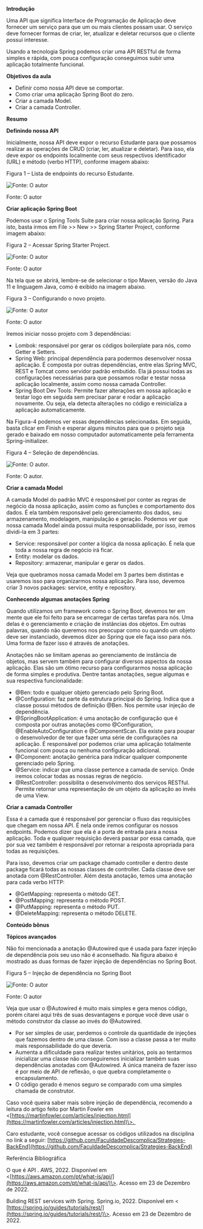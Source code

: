 **Introdução**

Uma API que significa Interface de Programação de Aplicação deve fornecer um serviço para que um ou mais clientes possam usar. O serviço deve fornecer formas de criar, ler, atualizar e deletar recursos que o cliente possui interesse.

Usando a tecnologia Spring podemos criar uma API RESTful de forma simples e rápida, com pouca configuração conseguimos subir uma aplicação totalmente funcional.

**Objetivos da aula**

-   Definir como nossa API deve se comportar.
-   Como criar uma aplicação Spring Boot do zero.
-   Criar a camada Model.
-   Criar a camada Controller.

**Resumo**

**Definindo nossa API**

Inicialmente, nossa API deve expor o recurso Estudante para que possamos realizar as operações de CRUD (criar, ler, atualizar e deletar). Para isso, ela deve expor os endpoints localmente com seus respectivos identificador (URL) e método (verbo HTTP), conforme imagem abaixo:

Figura 1 – Lista de endpoints do recurso Estudante.

![Fonte: O autor](https://paperx-dex-assets.s3.sa-east-1.amazonaws.com/images/1674667121473-nsp2fexu9S.png "Fonte: O autor")

Fonte: O autor

**Criar aplicação Spring Boot**

Podemos usar o Spring Tools Suite para criar nossa aplicação Spring. Para isto, basta irmos em File >> New >> Spring Starter Project, conforme imagem abaixo:

Figura 2 – Acessar Spring Starter Project.

![Fonte: O autor](https://paperx-dex-assets.s3.sa-east-1.amazonaws.com/images/1674667149642-YgNgwr9Ll6.png "Fonte: O autor")

Fonte: O autor

Na tela que se abrirá, lembre-se de selecionar o tipo Maven, versão do Java 11 e linguagem Java, como é exibido na imagem abaixo.

Figura 3 – Configurando o novo projeto.

![Fonte: O autor](https://paperx-dex-assets.s3.sa-east-1.amazonaws.com/images/1674667185560-ioFeIPFuvR.png "Fonte: O autor")

Fonte: O autor

Iremos iniciar nosso projeto com 3 dependências:

-   Lombok: responsável por gerar os códigos boilerplate para nós, como Getter e Setters.
-   Spring Web: principal dependência para podermos desenvolver nossa aplicação. É composta por outras dependências, entre elas Spring MVC, REST e Tomcat como servidor padrão embutido. Ela já possui todas as configurações necessárias para que possamos rodar e testar nossa aplicação localmente, assim como nossa camada Controller.
-   Spring Boot Dev Tools: Permite fazer alterações em nossa aplicação e testar logo em seguida sem precisar parar e rodar a aplicação novamente. Ou seja, ela detecta alterações no código e reinicializa a aplicação automaticamente.

Na Figura-4 podemos ver essas dependências selecionadas. Em seguida, basta clicar em Finish e esperar alguns minutos para que o projeto seja gerado e baixado em nosso computador automaticamente pela ferramenta Spring-initializer.

Figura 4 – Seleção de dependências.

![Fonte: O autor.](https://paperx-dex-assets.s3.sa-east-1.amazonaws.com/images/1674667215317-Gu41OKNCUc.png "Fonte: O autor.")

Fonte: O autor.

**Criar a camada Model**

A camada Model do padrão MVC é responsável por conter as regras de negócio da nossa aplicação, assim como as funções e comportamento dos dados. É ela também responsável pelo gerenciamento dos dados, seu armazenamento, modelagem, manipulação e geração. Podemos ver que nossa camada Model ainda possui muita responsabilidade, por isso, iremos dividi-la em 3 partes:

-   Service: responsável por conter a lógica da nossa aplicação. É nela que toda a nossa regra de negócio irá ficar.
-   Entity: modelar os dados.
-   Repository: armazenar, manipular e gerar os dados.

Veja que quebramos nossa camada Model em 3 partes bem distintas e usaremos isso para organizarmos nossa aplicação. Para isso, devemos criar 3 novos packages: service, entity e repository.

**Conhecendo algumas anotações Spring**

Quando utilizamos um framework como o Spring Boot, devemos ter em mente que ele foi feito para se encarregar de certas tarefas para nós. Uma delas é o gerenciamento e criação de instâncias dos objetos. Em outras palavras, quando não queremos nos preocupar como ou quando um objeto deve ser instanciado, devemos dizer ao Spring que ele faça isso para nós. Uma forma de fazer isso é através de anotações.

Anotações não se limitam apenas ao gerenciamento de instância de objetos, mas servem também para configurar diversos aspectos da nossa aplicação. Elas são um ótimo recurso para configurarmos nossa aplicação de forma simples e produtiva. Dentre tantas anotações, segue algumas e sua respectiva funcionalidade:

-   @Ben: todo e qualquer objeto gerenciado pelo Spring Boot.
-   @Configuration: faz parte da estrutura principal do Spring. Indica que a classe possui métodos de definição @Ben. Nos permite usar injeção de dependência.
-   @SpringBootApplication: é uma anotação de configuração que é composta por outras anotações como @Configuration, @EnableAutoConfiguration e @ComponentScan. Ela existe para poupar o desenvolvedor de ter que fazer uma série de configurações na aplicação. É responsável por podemos criar uma aplicação totalmente funcional com pouca ou nenhuma configuração adicional.
-   @Component: anotação genérica para indicar qualquer componente gerenciado pelo Spring.
-   @Service: indicar que uma classe pertence a camada de serviço. Onde iremos colocar todas as nossas regras de negócio.
-   @RestController: possibilita o desenvolvimento dos serviços RESTful. Permite retornar uma representação de um objeto da aplicação ao invés de uma View.

**Criar a camada Controller**

Essa é a camada que é responsável por gerenciar o fluxo das requisições que chegam em nossa API. É nela onde iremos configurar os nossos endpoints. Podemos dizer que ela é a porta de entrada para a nossa aplicação. Toda e qualquer requisição deverá passar por essa camada, que por sua vez também é responsável por retornar a resposta apropriada para todas as requisições.

Para isso, devemos criar um package chamado controller e dentro deste package ficará todas as nossas classes de controller. Cada classe deve ser anotada com @RestController. Além desta anotação, temos uma anotação para cada verbo HTTP:

-   @GetMapping: representa o método GET.
-   @PostMapping: representa o método POST.
-   @PutMapping: representa o método PUT.
-   @DeleteMapping: representa o método DELETE.

**Conteúdo bônus**

**Tópicos avançados**

Não foi mencionada a anotação @Autowired que é usada para fazer injeção de dependência pois seu uso não é aconselhado. Na figura abaixo é mostrado as duas formas de fazer injeção de dependências no Spring Boot.

Figura 5 – Injeção de dependência no Spring Boot

![Fonte: O autor](https://paperx-dex-assets.s3.sa-east-1.amazonaws.com/images/1674667246847-ohrxwgVshX.png "Fonte: O autor")

Fonte: O autor

Veja que usar o @Autowired é muito mais simples e gera menos código, porém citarei aqui três de suas desvantagens e porque você deve usar o método construtor da classe ao invés do @Autowired.

-   Por ser simples de usar, perdemos o controle da quantidade de injeções que fazemos dentro de uma classe. Com isso a classe passa a ter muito mais responsabilidade do que deveria.
-   Aumenta a dificuldade para realizar testes unitários, pois ao tentarmos inicializar uma classe não conseguiremos inicializar também suas dependências anotadas com @Autowired. A única maneira de fazer isso é por meio de API de reflexão, o que quebra completamente o encapsulamento.
-   O código gerado é menos seguro se comparado com uma simples chamada de construtor.

Caso você queira saber mais sobre injeção de dependência, recomendo a leitura do artigo feito por Martin Fowler em <[https://martinfowler.com/articles/injection.html](https://martinfowler.com/articles/injection.html)\>. 

Caro estudante, você consegue acessar os códigos utilizados na disciplina no link a seguir: [https://github.com/FaculdadeDescomplica/Strategies-BackEnd](https://github.com/FaculdadeDescomplica/Strategies-BackEnd)

Referência Bibliográfica

O que é API . AWS, 2022. Disponível em <[https://aws.amazon.com/pt/what-is/api/](https://aws.amazon.com/pt/what-is/api/)\>. Acesso em 23 de Dezembro de 2022.

Building REST services with Spring. Spring.io, 2022. Disponível em < [https://spring.io/guides/tutorials/rest/](https://spring.io/guides/tutorials/rest/)\>. Acesso em 23 de Dezembro de 2022.